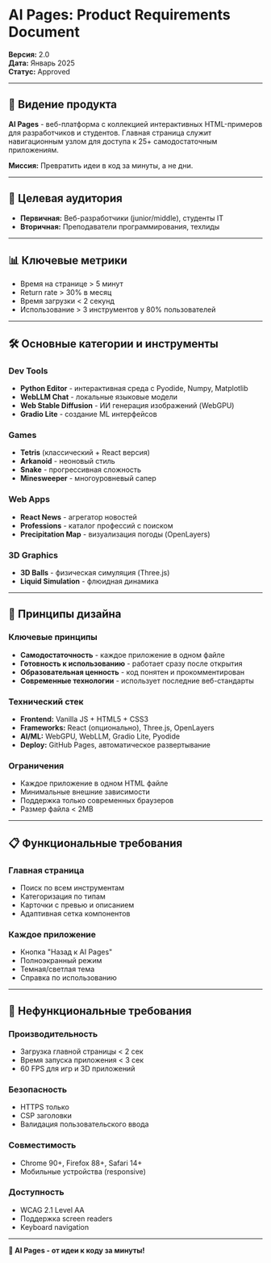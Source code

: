 # AI Pages: Product Requirements Document

**Версия:** 2.0  
**Дата:** Январь 2025  
**Статус:** Approved

---

## 🎯 Видение продукта

**AI Pages** - веб-платформа с коллекцией интерактивных HTML-примеров для разработчиков
и студентов. Главная страница служит навигационным узлом для доступа к 25+ самодостаточным
приложениям.

**Миссия:** Превратить идеи в код за минуты, а не дни.

---

## 👥 Целевая аудитория

- **Первичная:** Веб-разработчики (junior/middle), студенты IT
- **Вторичная:** Преподаватели программирования, техлиды

---

## 📊 Ключевые метрики

- Время на странице > 5 минут
- Return rate > 30% в месяц  
- Время загрузки < 2 секунд
- Использование > 3 инструментов у 80% пользователей

---

## 🛠️ Основные категории и инструменты

### **Dev Tools**

- **Python Editor** - интерактивная среда с Pyodide, Numpy, Matplotlib
- **WebLLM Chat** - локальные языковые модели
- **Web Stable Diffusion** - ИИ генерация изображений (WebGPU)
- **Gradio Lite** - создание ML интерфейсов

### **Games**

- **Tetris** (классический + React версия)
- **Arkanoid** - неоновый стиль
- **Snake** - прогрессивная сложность
- **Minesweeper** - многоуровневый сапер

### **Web Apps**

- **React News** - агрегатор новостей  
- **Professions** - каталог профессий с поиском
- **Precipitation Map** - визуализация погоды (OpenLayers)

### **3D Graphics**

- **3D Balls** - физическая симуляция (Three.js)
- **Liquid Simulation** - флюидная динамика

---

## 🎨 Принципы дизайна

### **Ключевые принципы**

- **Самодостаточность** - каждое приложение в одном файле
- **Готовность к использованию** - работает сразу после открытия
- **Образовательная ценность** - код понятен и прокомментирован
- **Современные технологии** - использует последние веб-стандарты

### **Технический стек**

- **Frontend:** Vanilla JS + HTML5 + CSS3
- **Frameworks:** React (опционально), Three.js, OpenLayers
- **AI/ML:** WebGPU, WebLLM, Gradio Lite, Pyodide
- **Deploy:** GitHub Pages, автоматическое развертывание

### **Ограничения**

- Каждое приложение в одном HTML файле
- Минимальные внешние зависимости  
- Поддержка только современных браузеров
- Размер файла < 2MB

---

## 📋 Функциональные требования

### **Главная страница**

- Поиск по всем инструментам
- Категоризация по типам
- Карточки с превью и описанием
- Адаптивная сетка компонентов

### **Каждое приложение**

- Кнопка "Назад к AI Pages"
- Полноэкранный режим
- Темная/светлая тема
- Справка по использованию

---

## 🎯 Нефункциональные требования

### **Производительность**

- Загрузка главной страницы < 2 сек
- Время запуска приложения < 3 сек
- 60 FPS для игр и 3D приложений

### **Безопасность**

- HTTPS только
- CSP заголовки
- Валидация пользовательского ввода

### **Совместимость**

- Chrome 90+, Firefox 88+, Safari 14+
- Мобильные устройства (responsive)

### **Доступность**

- WCAG 2.1 Level AA
- Поддержка screen readers
- Keyboard navigation

---

**🚀 AI Pages - от идеи к коду за минуты!**
